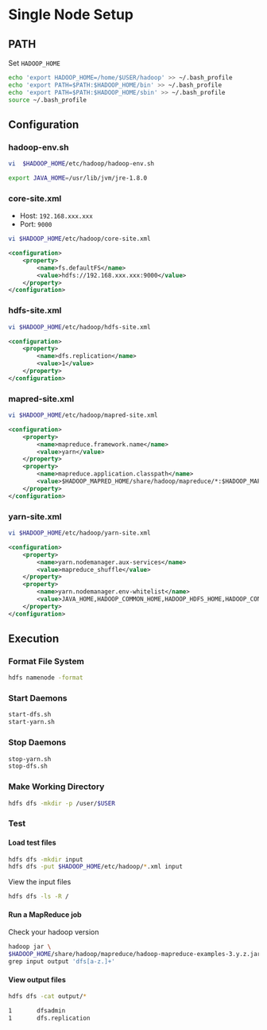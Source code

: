 # Single Node Setup

## PATH

Set `HADOOP_HOME`

```bash
echo 'export HADOOP_HOME=/home/$USER/hadoop' >> ~/.bash_profile
echo 'export PATH=$PATH:$HADOOP_HOME/bin' >> ~/.bash_profile
echo 'export PATH=$PATH:$HADOOP_HOME/sbin' >> ~/.bash_profile
source ~/.bash_profile
```

## Configuration

### hadoop-env.sh

```bash
vi  $HADOOP_HOME/etc/hadoop/hadoop-env.sh
```

```bash
export JAVA_HOME=/usr/lib/jvm/jre-1.8.0
```

### core-site.xml

- Host: `192.168.xxx.xxx`
- Port: `9000`

```bash
vi $HADOOP_HOME/etc/hadoop/core-site.xml
```

```xml
<configuration>
    <property>
        <name>fs.defaultFS</name>
        <value>hdfs://192.168.xxx.xxx:9000</value>
    </property>
</configuration>
```

### hdfs-site.xml

```bash
vi $HADOOP_HOME/etc/hadoop/hdfs-site.xml
```

```xml
<configuration>
    <property>
        <name>dfs.replication</name>
        <value>1</value>
    </property>
</configuration>
```

### mapred-site.xml

```bash
vi $HADOOP_HOME/etc/hadoop/mapred-site.xml
```

```xml
<configuration>
    <property>
        <name>mapreduce.framework.name</name>
        <value>yarn</value>
    </property>
    <property>
        <name>mapreduce.application.classpath</name>
        <value>$HADOOP_MAPRED_HOME/share/hadoop/mapreduce/*:$HADOOP_MAPRED_HOME/share/hadoop/mapreduce/lib/*</value>
    </property>
</configuration>
```

### yarn-site.xml

```bash
vi $HADOOP_HOME/etc/hadoop/yarn-site.xml
```

```xml
<configuration>
    <property>
        <name>yarn.nodemanager.aux-services</name>
        <value>mapreduce_shuffle</value>
    </property>
    <property>
        <name>yarn.nodemanager.env-whitelist</name>
        <value>JAVA_HOME,HADOOP_COMMON_HOME,HADOOP_HDFS_HOME,HADOOP_CONF_DIR,CLASSPATH_PREPEND_DISTCACHE,HADOOP_YARN_HOME,HADOOP_MAPRED_HOME</value>
    </property>
</configuration>
```

## Execution

### Format File System

```bash
hdfs namenode -format
```

### Start Daemons

```bash
start-dfs.sh
start-yarn.sh
```

### Stop Daemons

```bash
stop-yarn.sh
stop-dfs.sh
```

### Make Working Directory

```bash
hdfs dfs -mkdir -p /user/$USER
```

### Test

#### Load test files

```bash
hdfs dfs -mkdir input
hdfs dfs -put $HADOOP_HOME/etc/hadoop/*.xml input
```

View the input files

```bash
hdfs dfs -ls -R /
```

#### Run a MapReduce job

Check your hadoop version

```bash
hadoop jar \
$HADOOP_HOME/share/hadoop/mapreduce/hadoop-mapreduce-examples-3.y.z.jar \
grep input output 'dfs[a-z.]+'
```

#### View output files

```bash
hdfs dfs -cat output/*
```

```bash
1       dfsadmin
1       dfs.replication
```